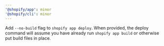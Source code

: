 ```yaml
---
'@shopify/app': minor
'@shopify/cli': minor
---
```


Add `--no-build` flag to `shopify app deploy`. When provided, the deploy command will assume you have already run `shopify app build` or otherwise put build files in place.
